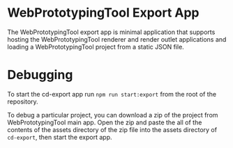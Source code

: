 # WebPrototypingTool Export App

The WebPrototypingTool export app is minimal application that supports hosting the WebPrototypingTool renderer and render
outlet applications and loading a WebPrototypingTool project from a static JSON file.

# Debugging

To start the cd-export app run `npm run start:export` from the root of the repository.

To debug a particular project, you can download a zip of the project from WebPrototypingTool main app.
Open the zip and paste the all of the contents of the assets directory of the zip file into the
assets directory of `cd-export`, then start the export app.
